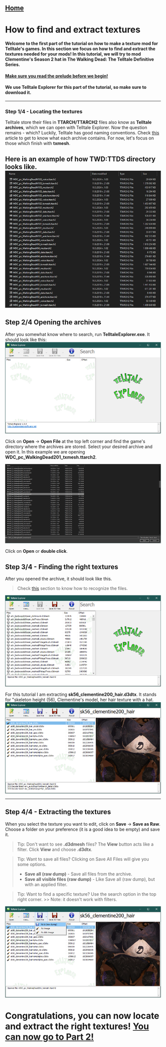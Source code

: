 ## [Home](/wiki/home.md)

# How to find and extract textures 

#### Welcome to the first part of the tutorial on how to make a texture mod for Telltale's games. In this section we focus on how to find and extract the textures needed for your mods! In this tutorial, we will try to mod Clementine's Season 2 hat in The Walking Dead: The Telltale Definitive Series.
#### [Make sure you read the prelude before we begin!](/wiki/articles/tutorial_prelude.md)

#### We use **Telltale Explorer** for this part of the tutorial, so make sure to download it.
----

### Step 1/4 - Locating the textures
Telltale store their files in **TTARCH/TTARCH2** files also know as **Telltale archives**, which we can open with Telltale Explorer. Now the question remains - which? Luckily, Telltale has good naming conventions. 
Check [this](/wiki/articles/textures.md#where-are-the-textures-stored) article to get to know what each archive contains. For now, let's focus on those which finish with **txmesh**.

Here is an example of how TWD:TTDS directory looks like. 
![p1_1](/wiki/tutorial_part1/p1_1.png)
----

## Step 2/4 Opening the archives
After you somewhat know where to search, run **TelltaleExplorer.exe**.
It should look like this:
![p1_2](/wiki/tutorial_part1//p1_2.png)

Click on **Open** -> **Open File**  at the top left corner and find the game's directory where the archives are stored.
Select your desired archive and open it. In this example we are opening **WDC_pc_WalkingDead201_txmesh.ttarch2**.

![p1_3](/wiki/tutorial_part1/p1_3.png)

Click on **Open** or **double click**.

## Step 3/4 - Finding the right textures
After you opened the archive, it should look like this. 
> Check [this](/wiki/articles/textures.md#how-to-recognize-the-type-of-the-texture-and-where-its-used) section to know how to recognize the files. 

![p1_4](/wiki/tutorial_part1/p1_4.png)

 For this tutorial I am extracting **sk56_clementine200_hair.d3dtx**. 
 It stands for "skeleton height (56), Clementine's model, her hair texture with a hat.
![p1_5](/wiki/tutorial_part1/p1_5.png)

---
## Step 4/4 - Extracting the textures

When you select the texture you want to edit, click on **Save** -> **Save as Raw**. 
Choose a folder on your preference (it is a good idea to be empty) and save it.
> Tip: Don't want to see **.d3dmesh** files? The **View** button acts like a filter. 
Click **View** and choose **.d3dtx**.

> Tip: Want to save all files? 
> Clicking on Save All Files will give you some options.
> - **Save all (raw dump)** - Save all files from the archive.
> - **Save all visible files (raw dump)** - Like Save all (raw dump), but with an applied filter.

> Tip: Want to find a specific texture? 
Use the search option in the top right corner. 
    >> Note: it doesn't work with filters.

![p1_6](/wiki/tutorial_part1/p1_6.png)

# Congratulations, you can now locate and extract the right textures! [You can now go to Part 2!](/wiki/tutorial_part2/tutorial_part_2.md)


